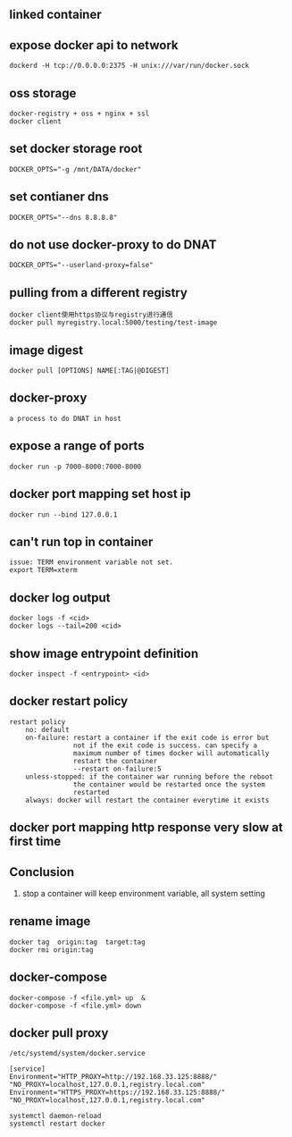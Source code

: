 ## linked container
## expose docker api to network
```
dockerd -H tcp://0.0.0.0:2375 -H unix:///var/run/docker.sock
```
## oss storage
```
docker-registry + oss + nginx + ssl
docker client
```
## set docker storage root
```
DOCKER_OPTS="-g /mnt/DATA/docker"
```
## set contianer dns 
```
DOCKER_OPTS="--dns 8.8.8.8"
```
## do not use docker-proxy to do DNAT
```
DOCKER_OPTS="--userland-proxy=false"
```

## pulling from a different registry
```
docker client使用https协议与registry进行通信
docker pull myregistry.local:5000/testing/test-image

```
  
## image digest
```
docker pull [OPTIONS] NAME[:TAG|@DIGEST]
```

## docker-proxy
```
a process to do DNAT in host
```

## expose a range of ports
```
docker run -p 7000-8000:7000-8000
```

## docker port mapping set host ip
```
docker run --bind 127.0.0.1
```

## can't run top in container
```
issue: TERM environment variable not set.
export TERM=xterm
```


##  docker log output
```
docker logs -f <cid>
docker logs --tail=200 <cid>
```


## show image entrypoint definition
```
docker inspect -f <entrypoint> <id>
```
  
## docker restart policy
```
restart policy
    no: default
    on-failure: restart a container if the exit code is error but 
                not if the exit code is success. can specify a 
                maximum number of times docker will automatically
                restart the container
                --restart on-failure:5
    unless-stopped: if the container war running before the reboot
                the container would be restarted once the system 
                restarted
    always: docker will restart the container everytime it exists

```

## docker port mapping http response very slow at first time
## Conclusion
1. stop a container will keep environment variable, all system setting


## rename image 
```
docker tag  origin:tag  target:tag
docker rmi origin:tag
```

## docker-compose
```
docker-compose -f <file.yml> up  &
docker-compose -f <file.yml> down
```

## docker pull proxy
```
/etc/systemd/system/docker.service

[service]
Environment="HTTP_PROXY=http://192.168.33.125:8888/" "NO_PROXY=localhost,127.0.0.1,registry.local.com"
Environment="HTTPS_PROXY=https://192.168.33.125:8888/" "NO_PROXY=localhost,127.0.0.1,registry.local.com"

systemctl daemon-reload
systemctl restart docker
```

